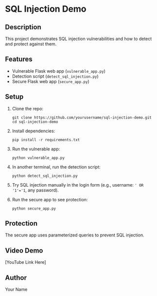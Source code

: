 # SQL Injection Demo

## Description
This project demonstrates SQL injection vulnerabilities and how to detect and protect against them.

## Features
- Vulnerable Flask web app (`vulnerable_app.py`)
- Detection script (`detect_sql_injection.py`)
- Secure Flask web app (`secure_app.py`)

## Setup

1. Clone the repo:
   ```
   git clone https://github.com/yourusername/sql-injection-demo.git
   cd sql-injection-demo
   ```

2. Install dependencies:
   ```
   pip install -r requirements.txt
   ```

3. Run the vulnerable app:
   ```
   python vulnerable_app.py
   ```

4. In another terminal, run the detection script:
   ```
   python detect_sql_injection.py
   ```

5. Try SQL injection manually in the login form (e.g., username: `' OR '1'='1`, any password).

6. Run the secure app to see protection:
   ```
   python secure_app.py
   ```

## Protection
The secure app uses parameterized queries to prevent SQL injection.

## Video Demo
[YouTube Link Here]

## Author
Your Name
